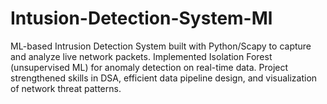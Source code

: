 # Intusion-Detection-System-Ml
ML-based Intrusion Detection System built with Python/Scapy to capture and analyze live network packets. Implemented Isolation Forest (unsupervised ML) for anomaly detection on real-time data. Project strengthened skills in DSA, efficient data pipeline design, and visualization of network threat patterns.
